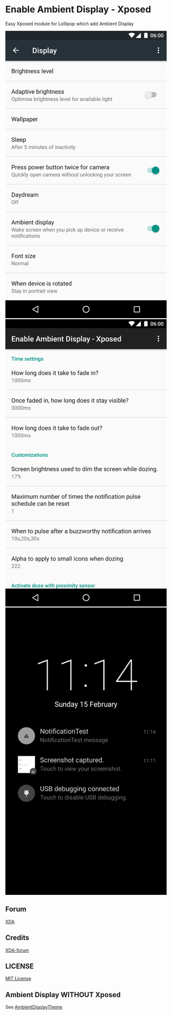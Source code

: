 Enable Ambient Display - Xposed
===============================

Easy Xposed module for Lollipop which add Ambient Display

<img src="https://github.com/DVDAndroid/Xposed-EnableAmbientDisplay/blob/master/screenshots/settings.png"/>
<img src="https://github.com/DVDAndroid/Xposed-EnableAmbientDisplay/blob/master/screenshots/main_activity.png" title="old screenshot"/>
<img src="https://github.com/DVDAndroid/Xposed-EnableAmbientDisplay/blob/master/screenshots/ambient-display.png"/>


Forum
-----

[XDA](http://forum.xda-developers.com/xposed/modules/enable-ambient-display-xposed-t3031347)

Credits
-------

[XDA-forum](http://forum.xda-developers.com/google-nexus-5/themes-apps/how-to-add-ambient-display-settings-t2942838)

LICENSE
-------

[MIT License](http://opensource.org/licenses/MIT)


Ambient Display WITHOUT Xposed
------------------------------

See [AmbientDisplayTheme](https://github.com/DVDAndroid/AmbientDisplayTheme)
